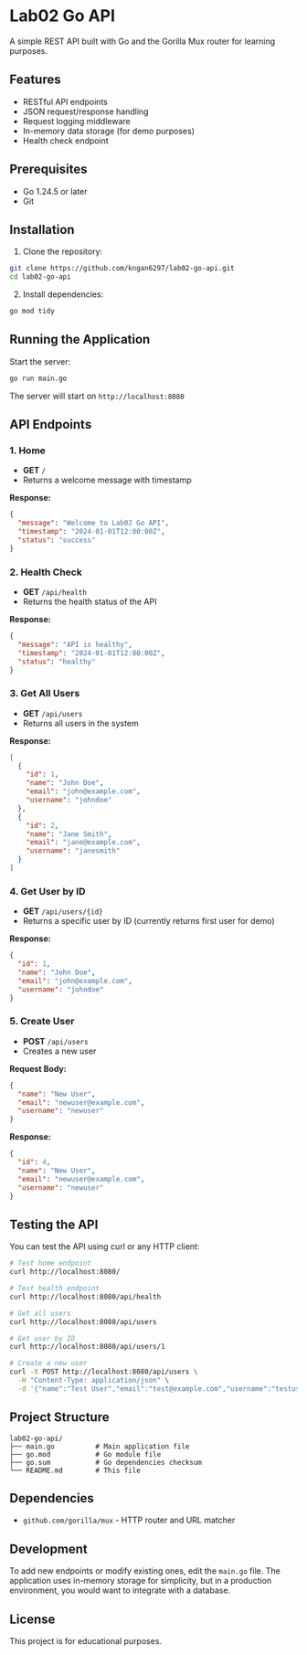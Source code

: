# Lab02 Go API

A simple REST API built with Go and the Gorilla Mux router for learning purposes.

## Features

- RESTful API endpoints
- JSON request/response handling
- Request logging middleware
- In-memory data storage (for demo purposes)
- Health check endpoint

## Prerequisites

- Go 1.24.5 or later
- Git

## Installation

1. Clone the repository:

```bash
git clone https://github.com/kngan6297/lab02-go-api.git
cd lab02-go-api
```

2. Install dependencies:

```bash
go mod tidy
```

## Running the Application

Start the server:

```bash
go run main.go
```

The server will start on `http://localhost:8080`

## API Endpoints

### 1. Home

- **GET** `/`
- Returns a welcome message with timestamp

**Response:**

```json
{
  "message": "Welcome to Lab02 Go API",
  "timestamp": "2024-01-01T12:00:00Z",
  "status": "success"
}
```

### 2. Health Check

- **GET** `/api/health`
- Returns the health status of the API

**Response:**

```json
{
  "message": "API is healthy",
  "timestamp": "2024-01-01T12:00:00Z",
  "status": "healthy"
}
```

### 3. Get All Users

- **GET** `/api/users`
- Returns all users in the system

**Response:**

```json
[
  {
    "id": 1,
    "name": "John Doe",
    "email": "john@example.com",
    "username": "johndoe"
  },
  {
    "id": 2,
    "name": "Jane Smith",
    "email": "jane@example.com",
    "username": "janesmith"
  }
]
```

### 4. Get User by ID

- **GET** `/api/users/{id}`
- Returns a specific user by ID (currently returns first user for demo)

**Response:**

```json
{
  "id": 1,
  "name": "John Doe",
  "email": "john@example.com",
  "username": "johndoe"
}
```

### 5. Create User

- **POST** `/api/users`
- Creates a new user

**Request Body:**

```json
{
  "name": "New User",
  "email": "newuser@example.com",
  "username": "newuser"
}
```

**Response:**

```json
{
  "id": 4,
  "name": "New User",
  "email": "newuser@example.com",
  "username": "newuser"
}
```

## Testing the API

You can test the API using curl or any HTTP client:

```bash
# Test home endpoint
curl http://localhost:8080/

# Test health endpoint
curl http://localhost:8080/api/health

# Get all users
curl http://localhost:8080/api/users

# Get user by ID
curl http://localhost:8080/api/users/1

# Create a new user
curl -X POST http://localhost:8080/api/users \
  -H "Content-Type: application/json" \
  -d '{"name":"Test User","email":"test@example.com","username":"testuser"}'
```

## Project Structure

```
lab02-go-api/
├── main.go          # Main application file
├── go.mod           # Go module file
├── go.sum           # Go dependencies checksum
└── README.md        # This file
```

## Dependencies

- `github.com/gorilla/mux` - HTTP router and URL matcher

## Development

To add new endpoints or modify existing ones, edit the `main.go` file. The application uses in-memory storage for simplicity, but in a production environment, you would want to integrate with a database.

## License

This project is for educational purposes.
